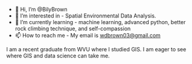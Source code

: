 - 👋 Hi, I’m @BilyBrown
- 👀 I’m interested in - Spatial Environmental Data Analysis.
- 🌱 I’m currently learning - machine learning, advanced python, better rock climbing technique, and self-compassion
- 📫 How to reach me - My email is wdbrown03@gmail.com

I am a recent graduate from WVU where I studied GIS. I am eager to see where GIS and data science can take me.

